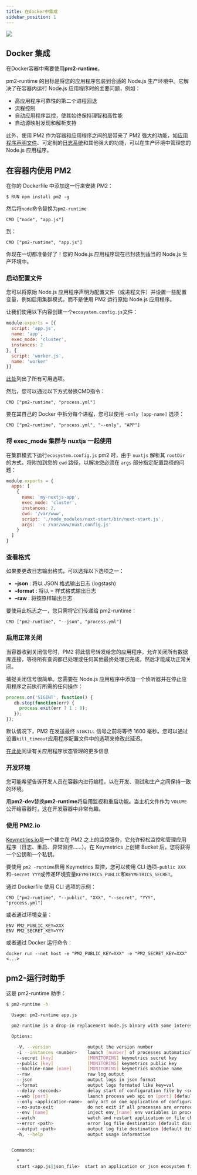 ```yaml
---
title: 在docker中集成
sidebar_position: 1
---
```


![](/img/docker_logo.png)

## Docker 集成

在Docker容器中需要使用**pm2-runtime**。

pm2-runtime 的目标是将您的应用程序包装到合适的 Node.js 生产环境中。它解决了在容器内运行 Node.js 应用程序时的主要问题，例如：

- 高应用程序可靠性的第二个进程回退
- 流程控制
- 自动应用程序监控，使其始终保持理智和高性能
- 自动源映射发现和解析支持

此外，使用 PM2 作为容器和应用程序之间的层带来了 PM2 强大的功能，如[应用程序声明文件](../general/configuration-file.md)、可定制的[日志系统](../general/logs.md)和其他强大的功能，可以在生产环境中管理您的 Node.js 应用程序。

## 在容器内使用 PM2

在你的 Dockerfile 中添加这一行来安装 PM2：

```
$ RUN npm install pm2 -g
```

然后将`node`命令替换为`pm2-runtime`

```
CMD ["node", "app.js"]
```

到：

```
CMD ["pm2-runtime", "app.js"]
```

你现在一切都准备好了！您的 Node.js 应用程序现在已封装到适当的 Node.js 生产环境中。

### 启动配置文件

您可以将原始 Node.js 应用程序声明为配置文件（或进程文件）并设置一些配置变量，例如启用集群模式，而不是使用 PM2 运行原始 Node.js 应用程序。

让我们使用以下内容创建一个`ecosystem.config.js`文件：

```js
module.exports = [{
  script: 'app.js',
  name: 'app',
  exec_mode: 'cluster',
  instances: 2
}, {
  script: 'worker.js',
  name: 'worker'
}]
```

[此处](../general/configuration-file.md)列出了所有可用选项。

然后，您可以通过以下方式替换CMD指令：

```
CMD ["pm2-runtime", "process.yml"]
```

要在其自己的 Docker 中拆分每个进程，您可以使用 `–only [app-name]` 选项：

```
CMD ["pm2-runtime", "process.yml", "--only", "APP"]
```

### 将 exec_mode 集群与 nuxtjs 一起使用

在集群模式下运行`ecosystem.config.js` pm2 时，由于 `nuxtjs` 解析其 `rootDir` 的方式，将附加到您的 `cwd` 路径，以解决您必须在 `args` 部分指定配置路径的问题：

```js
module.exports = {
  apps: [
    {
      name: 'my-nuxtjs-app',
      exec_mode: 'cluster',
      instances: 2,
      cwd: '/var/www',
      script: './node_modules/nuxt-start/bin/nuxt-start.js',
      args: '-c /var/www/nuxt.config.js'
    }
  ]
}
```

### 查看格式

如果要更改日志输出格式，可以选择以下选项之一：

- **–json** : 将以 JSON 格式输出日志 (logstash)
- **–format** : 将以 = 样式格式输出日志
- **–raw** : 将按原样输出日志

要使用此标志之一，您只需将它们传递给 pm2-runtime：

```
CMD ["pm2-runtime", "--json", "process.yml"]
```

### 启用正常关闭

当容器收到关闭信号时，PM2 将此信号转发给您的应用程序，允许关闭所有数据库连接，等待所有查询都已处理或任何其他最终处理已完成，然后才能成功正常关闭。

捕捉关闭信号很简单。您需要在 Node.js 应用程序中添加一个侦听器并在停止应用程序之前执行所需的任何操作：

```js
process.on('SIGINT', function() {
   db.stop(function(err) {
     process.exit(err ? 1 : 0);
   });
});
```

默认情况下，PM2 在发送最终 `SIGKILL` 信号之前将等待 1600 毫秒。您可以通过设置`kill_timeout`应用程序配置文件中的选项来修改此延迟。

[在此处](../advanced/graceful-start-shutdown.md)阅读有关应用程序状态管理的更多信息

### 开发环境

您可能希望告诉开发人员在容器内进行编程，以在开发、测试和生产之间保持一致的环境。

用**pm2-dev**替换**pm2-runtime**将启用监视和重启功能。当主机文件作为 `VOLUME` 公开给容器时，这在开发容器中非常有趣。

### 使用 PM2.io

[Keymetrics.io](https://keymetrics.io/)是一个建立在 PM2 之上的监控服务，它允许轻松监控和管理应用程序（日志、重启、异常监控……）。在 Keymetrics 上创建 Bucket 后，您将获得一个公钥和一个私钥。

要使用 `pm2 -runtime`启用 Keymetrics 监控，您可以使用 CLI 选项`–public XXX`和`–secret YYY`或传递环境变量`KEYMETRICS_PUBLIC`和`KEYMETRICS_SECRET`。

通过 Dockerfile 使用 CLI 选项的示例：

```
CMD ["pm2-runtime", "--public", "XXX", "--secret", "YYY", "process.yml"]
```

或者通过环境变量：

```
ENV PM2_PUBLIC_KEY=XXX
ENV PM2_SECRET_KEY=YYY
```

或者通过 Docker 运行命令：

```
docker run --net host -e "PM2_PUBLIC_KEY=XXX" -e "PM2_SECRET_KEY=XXX" <...>
```

## pm2-运行时助手

这是 pm2-runtime 助手：

```bash
$ pm2-runtime -h

  Usage: pm2-runtime app.js

  pm2-runtime is a drop-in replacement node.js binary with some interesting production features

  Options:

    -V, --version              output the version number
    -i --instances <number>    launch [number] of processes automatically load-balanced。Increase overall performances and performance stability.
    --secret [key]             [MONITORING] keymetrics secret key
    --public [key]             [MONITORING] keymetrics public key
    --machine-name [name]      [MONITORING] keymetrics machine name
    --raw                      raw log output
    --json                     output logs in json format
    --format                   output logs formated like key=val
    --delay <seconds>          delay start of configuration file by <seconds>
    --web [port]               launch process web api on [port] (default to 9615)
    --only <application-name>  only act on one application of configuration
    --no-auto-exit             do not exit if all processes are errored/stopped or 0 apps launched
    --env [name]               inject env_[name] env variables in process config file
    --watch                    watch and restart application on file change
    --error <path>             error log file destination (default disabled)
    --output <path>            output log file destination (default disabled)
    -h, --help                 output usage information


  Commands:

    *
    start <app.js|json_file>  start an application or json ecosystem file
```
